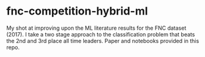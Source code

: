 # fnc-competition-hybrid-ml
My shot at improving upon the ML literature results for the FNC dataset (2017). I take a two stage approach to the classification problem that beats the 2nd and 3rd place all time leaders. Paper and notebooks provided in this repo.
